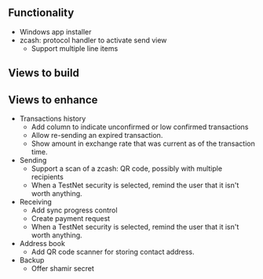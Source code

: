 ﻿## Functionality

- Windows app installer
- zcash: protocol handler to activate send view
  - Support multiple line items

## Views to build

## Views to enhance

- Transactions history
  - Add column to indicate unconfirmed or low confirmed transactions
  - Allow re-sending an expired transaction.
  - Show amount in exchange rate that was current as of the transaction time.
- Sending
  - Support a scan of a zcash: QR code, possibly with multiple recipients
  - When a TestNet security is selected, remind the user that it isn't worth anything.
- Receiving
  - Add sync progress control
  - Create payment request
  - When a TestNet security is selected, remind the user that it isn't worth anything.
- Address book
  - Add QR code scanner for storing contact address.
- Backup
  - Offer shamir secret
